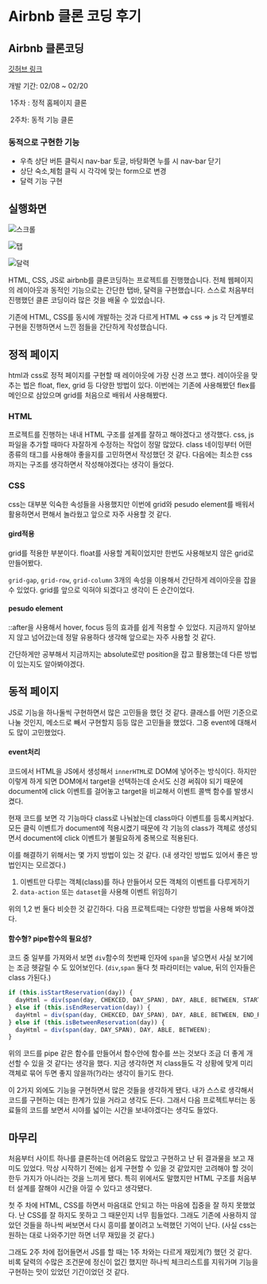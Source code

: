 # Airbnb 클론 코딩 후기

## Airbnb 클론코딩

[깃허브 링크](https://github.com/hayoung123/fe-w12-airbnb)

개발 기간: 02/08 ~ 02/20

​ 1주차 : 정적 홈페이지 클론

​ 2주차: 동적 기능 클론

### 동적으로 구현한 기능

- 우측 상단 버튼 클릭시 nav-bar 토글, 바탕화면 누를 시 nav-bar 닫기
- 상단 숙소,체험 클릭 시 각각에 맞는 form으로 변경
- 달력 기능 구현

## 실행화면

![스크롤](<https://images.velog.io/images/proshy/post/98718b53-ceed-4236-9606-8da733c8a1d9/Airbnb%20(1).gif>)

![탭](https://images.velog.io/images/proshy/post/f356e68c-296f-4862-b32e-5e8621521030/Airbnb.gif)

![달력](<https://images.velog.io/images/proshy/post/2b827925-9c70-43a0-abd6-f62fe01caded/Airbnb%20(3).gif>)

HTML, CSS, JS로 airbnb를 클론코딩하는 프로젝트를 진행했습니다. 전체 웹페이지의 레이아웃과 동적인 기능으로는 간단한 탭바, 달력을 구현했습니다. 스스로 처음부터 진행했던 클론 코딩이라 많은 것을 배울 수 있었습니다.

기존에 HTML, CSS를 동시에 개발하는 것과 다르게 HTML => css => js 각 단계별로 구현을 진행하면서 느낀 점들을 간단하게 작성했습니다.

## 정적 페이지

html과 css로 정적 페이지를 구현할 때 레이아웃에 가장 신경 쓰고 헀다. 레이아웃을 맞추는 법은 float, flex, grid 등 다양한 방법이 있다. 이번에는 기존에 사용해봤던 flex를 메인으로 삼았으며 grid를 처음으로 배워서 사용해봤다.

### HTML

프로젝트를 진행하는 내내 HTML 구조를 설계를 잘하고 해야겠다고 생각했다. css, js 파일을 추가할 때마다 자잘하게 수정하는 작업이 정말 많았다. class 네이밍부터 어떤 종류의 태그를 사용해야 좋을지를 고민하면서 작성했던 것 같다. 다음에는 최소한 css까지는 구조를 생각하면서 작성해야겠다는 생각이 들었다.

### CSS

css는 대부분 익숙한 속성들을 사용했지만 이번에 grid와 pesudo element를 배워서 활용하면서 편해서 놀라웠고 앞으로 자주 사용할 것 같다.

#### gird적용

grid를 적용한 부분이다. float를 사용할 계획이었지만 한번도 사용해보지 않은 grid로 만들어봤다.

`grid-gap`, `grid-row`, `grid-column` 3개의 속성을 이용해서 간단하게 레이아웃을 잡을 수 있었다. grid를 앞으로 익혀야 되겠다고 생각이 든 순간이었다.

#### pesudo element

::after을 사용해서 hover, focus 등의 효과를 쉽게 적용할 수 있었다. 지금까지 알아보지 않고 넘어갔는데 정말 유용하다 생각해 앞으로는 자주 사용할 것 같다.

간단하게만 공부해서 지금까지는 absolute로만 position을 잡고 활용했는데 다른 방법이 있는지도 알아봐야겠다.

## 동적 페이지

JS로 기능을 하나둘씩 구현하면서 많은 고민들을 했던 것 같다. 클래스를 어떤 기준으로 나눌 것인지, 메소드로 빼서 구현할지 등등 많은 고민들을 했었다. 그중 event에 대해서도 많이 고민했었다.

#### event처리

코드에서 HTML을 JS에서 생성해서 `innerHTML`로 DOM에 넣어주는 방식이다. 하지만 이렇게 하게 되면 DOM에서 target을 선택하는데 순서도 신경 써줘야 되기 때문에 document에 click 이벤트를 걸어놓고 target을 비교해서 이벤트 콜백 함수를 발생시켰다.

현재 코드를 보면 각 기능마다 class로 나눠놨는데 class마다 이벤트를 등록시켜놨다. 모든 클릭 이벤트가 document에 적용시켰기 때문에 각 기능의 class가 객체로 생성되면서 document에 click 이벤트가 불필요하게 중복으로 적용된다.

이를 해결하기 위해서는 몇 가지 방법이 있는 것 같다. (내 생각인 방법도 있어서 좋은 방법인지는 모르겠다.)

1. 이벤트만 다루는 객체(class)를 하나 만들어서 모든 객체의 이벤트를 다루게하기
2. `data-action` 또는 `dataset`을 사용해 이벤트 위임하기

위의 1,2 번 둘다 비슷한 것 같긴하다. 다음 프로젝트때는 다양한 방법을 사용해 봐야겠다.

#### 함수형? pipe함수의 필요성?

코드 중 일부를 가져와서 보면 `div`함수의 첫번째 인자에 `span`을 넣으면서 사실 보기에는 조금 헷갈릴 수 도 있어보인다. (`div`,`span` 둘다 첫 파라미터는 value, 뒤의 인자들은 class 가된다.)

```javascript
if (this.isStartReservation(day)) {
  dayHtml = div(span(day, CHEKCED, DAY_SPAN), DAY, ABLE, BETWEEN, START_RESERVE);
} else if (this.isEndReservation(day)) {
  dayHtml = div(span(day, CHEKCED, DAY_SPAN), DAY, ABLE, BETWEEN, END_RESERVE);
} else if (this.isBetweenReservation(day)) {
  dayHtml = div(span(day, DAY_SPAN), DAY, ABLE, BETWEEN);
}
```

위의 코드를 pipe 같은 함수를 만들어서 함수안에 함수를 쓰는 것보다 조금 더 좋게 개선할 수 있을 것 같다는 생각을 했다. 지금 생각하면 저 class들도 각 상황에 맞게 미리 객체로 묶어 두면 좋지 않을까(?)라는 생각이 들기도 한다.

이 2가지 외에도 기능을 구현하면서 많은 것들을 생각하게 됐다. 내가 스스로 생각해서 코드를 구현하는 데는 한계가 있을 거라고 생각도 든다. 그래서 다음 프로젝트부터는 동료들의 코드를 보면서 시야를 넓이는 시간을 보내야겠다는 생각도 들었다.

## 마무리

처음부터 사이트 하나를 클론하는데 어려움도 많았고 구현하고 난 뒤 결과물을 보고 재미도 있었다. 막상 시작하기 전에는 쉽게 구현할 수 있을 것 같았지만 고려해야 할 것이 한두 가지가 아니라는 것을 느끼게 됐다. 특히 위에서도 말했지만 HTML 구조를 처음부터 설계를 잘해야 시간을 아낄 수 있다고 생각됐다.

첫 주 차에 HTML, CSS를 하면서 마음대로 안되고 하는 마음에 집중을 잘 하지 못했었다. 난 CSS를 잘 하지도 못하고 그 때문인지 너무 힘들었다. 그래도 기존에 사용하지 않았던 것들을 하나씩 써보면서 다시 흥미를 붙이려고 노력했던 기억이 난다. (사실 css는 원하는 대로 나와주기만 하면 너무 재밌을 것 같다.)

그래도 2주 차에 접어들면서 JS를 할 때는 1주 차와는 다르게 재밌게(?) 했던 것 같다. 비록 달력의 수많은 조건문에 정신이 없긴 했지만 하나씩 체크리스트를 지워가며 기능을 구현하는 맛이 있었던 기간이었던 것 같다.
